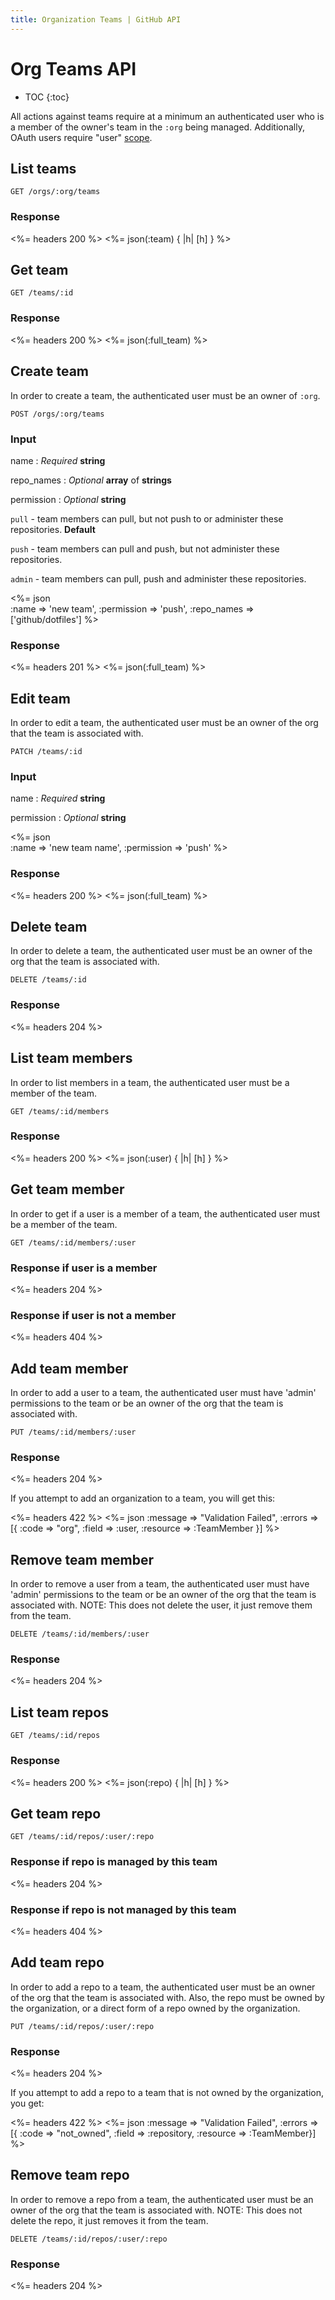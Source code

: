 ```yaml
---
title: Organization Teams | GitHub API
---
```


# Org Teams API

* TOC
{:toc}

All actions against teams require at a minimum an authenticated user who
is a member of the owner's team in the `:org` being managed. Additionally,
OAuth users require "user" [scope](/v3/oauth/#scopes).

## List teams

    GET /orgs/:org/teams

### Response

<%= headers 200 %>
<%= json(:team) { |h| [h] } %>

## Get team

    GET /teams/:id

### Response

<%= headers 200 %>
<%= json(:full_team) %>

## Create team

In order to create a team, the authenticated user must be an owner of
`:org`.

    POST /orgs/:org/teams

### Input

name
: _Required_ **string**

repo\_names
: _Optional_ **array** of **strings**

permission
: _Optional_ **string**

  `pull` - team members can pull, but not push to or administer these
  repositories. **Default**

  `push` - team members can pull and push, but not administer these
  repositories.

  `admin` - team members can pull, push and administer these
  repositories.

<%= json \
  :name => 'new team',
  :permission => 'push',
  :repo_names => ['github/dotfiles'] %>

### Response

<%= headers 201 %>
<%= json(:full_team) %>

## Edit team

In order to edit a team, the authenticated user must be an owner of
the org that the team is associated with.

    PATCH /teams/:id

### Input

name
: _Required_ **string**

permission
: _Optional_ **string**

<%= json \
  :name => 'new team name',
  :permission => 'push' %>

### Response

<%= headers 200 %>
<%= json(:full_team) %>

## Delete team

In order to delete a team, the authenticated user must be an owner of
the org that the team is associated with.

    DELETE /teams/:id

### Response

<%= headers 204 %>

## List team members

In order to list members in a team, the authenticated user must be a
member of the team.

    GET /teams/:id/members

### Response

<%= headers 200 %>
<%= json(:user) { |h| [h] } %>

## Get team member

In order to get if a user is a member of a team, the authenticated user
must be a member of the team.

    GET /teams/:id/members/:user

### Response if user is a member

<%= headers 204 %>

### Response if user is not a member

<%= headers 404 %>

## Add team member

In order to add a user to a team, the authenticated user must have
'admin' permissions to the team or be an owner of the org that the team
is associated with.

    PUT /teams/:id/members/:user

### Response

<%= headers 204 %>

If you attempt to add an organization to a team, you will get this:

<%= headers 422 %>
<%=
  json :message => "Validation Failed",
    :errors => [{
      :code     => "org",
      :field    => :user,
      :resource => :TeamMember
    }]
%>

## Remove team member

In order to remove a user from a team, the authenticated user must have
'admin' permissions to the team or be an owner of the org that the team
is associated with.
NOTE: This does not delete the user, it just remove them from the team.

    DELETE /teams/:id/members/:user

### Response

<%= headers 204 %>

## List team repos

    GET /teams/:id/repos

### Response

<%= headers 200 %>
<%= json(:repo) { |h| [h] } %>

## Get team repo

    GET /teams/:id/repos/:user/:repo

### Response if repo is managed by this team

<%= headers 204 %>

### Response if repo is not managed by this team

<%= headers 404 %>

## Add team repo

In order to add a repo to a team, the authenticated user must be an
owner of the org that the team is associated with.  Also, the repo must
be owned by the organization, or a direct form of a repo owned by the
organization.

    PUT /teams/:id/repos/:user/:repo

### Response

<%= headers 204 %>

If you attempt to add a repo to a team that is not owned by the
organization, you get:

<%= headers 422 %>
<%=
  json :message => "Validation Failed",
    :errors => [{
      :code     => "not_owned",
      :field    => :repository,
      :resource => :TeamMember}]
%>

## Remove team repo

In order to remove a repo from a team, the authenticated user must be an
owner of the org that the team is associated with.
NOTE: This does not delete the repo, it just removes it from the team.

    DELETE /teams/:id/repos/:user/:repo

### Response

<%= headers 204 %>

